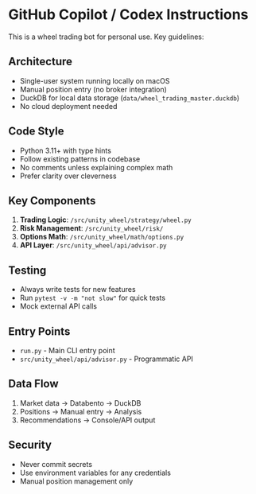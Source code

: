 # GitHub Copilot / Codex Instructions

This is a wheel trading bot for personal use. Key guidelines:

## Architecture
- Single-user system running locally on macOS
- Manual position entry (no broker integration)
- DuckDB for local data storage (`data/wheel_trading_master.duckdb`)
- No cloud deployment needed

## Code Style
- Python 3.11+ with type hints
- Follow existing patterns in codebase
- No comments unless explaining complex math
- Prefer clarity over cleverness

## Key Components
1. **Trading Logic**: `/src/unity_wheel/strategy/wheel.py`
2. **Risk Management**: `/src/unity_wheel/risk/`
3. **Options Math**: `/src/unity_wheel/math/options.py`
4. **API Layer**: `/src/unity_wheel/api/advisor.py`

## Testing
- Always write tests for new features
- Run `pytest -v -m "not slow"` for quick tests
- Mock external API calls

## Entry Points
- `run.py` - Main CLI entry point
- `src/unity_wheel/api/advisor.py` - Programmatic API

## Data Flow
1. Market data → Databento → DuckDB
2. Positions → Manual entry → Analysis
3. Recommendations → Console/API output

## Security
- Never commit secrets
- Use environment variables for any credentials
- Manual position management only
